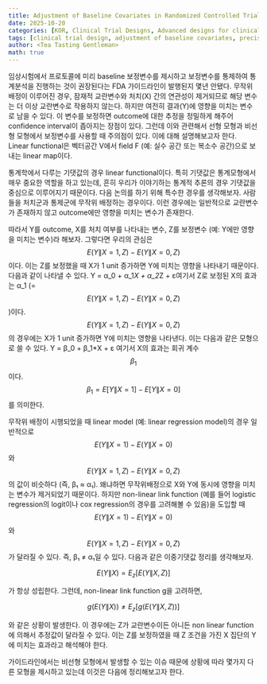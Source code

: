 ```yaml
---
title: Adjustment of Baseline Covariates in Randomized Controlled Trial
date: 2025-10-20
categories: [KOR, Clinical Trial Designs, Advanced designs for clinical trial]
tags: [clinical trial design, adjustment of baseline covariates, precision, confounder]   # lower case 
author: <Tea Tasting Gentleman>
math: true
--- 
```

임상시험에서 프로토콜에 미리 baseline 보정변수를 제시하고 보정변수를 통제하여 통계분석을 진행하는 것이 권장된다는 FDA 가이드라인이 발행된지 몇년 안됐다. 무작위배정이 이루어진 경우, 잠재적 교란변수와 처치(X) 간의 연관성이 제거되므로 해당 변수는 더 이상 교란변수로 작용하지 않는다. 하지만 여전히 결과(Y)에 영향을 미치는 변수로 남을 수 있다. 이 변수를 보정하면 outcome에 대한 추정을 정밀하게 해주어 confidence interval이 좁아지는 장점이 있다. 그런데 이와 관련해서 선형 모형과 비선형 모형에서 보정변수를 사용할 때 주의점이 있다. 이에 대해 설명해보고자 한다.
Linear functional은 벡터공간 V에서 field F (예: 실수 공간 또는 복소수 공간)으로 보내는 linear map이다. 

통계학에서 다루는 기댓값의 경우 linear functional이다. 특히 기댓값은 통계모형에서 매우 중요한 역할을 하고 있는데, 흔히 우리가 이야기하는 통계적 추론의 경우 기댓값을 중심으로 이루어지기 때문이다. 다음 논의를 하기 위해 특수한 경우를 생각해보자. 사람들을 처치군과 통제군에 무작위 배정하는 경우이다. 이런 경우에는 일반적으로 교란변수가 존재하지 않고 outcome에만 영향을 미치는 변수가 존재한다.

따라서 Y를 outcome, X를 처치 여부를 나타내는 변수, Z를 보정변수 (예: Y에만 영향을 미치는 변수)라 해보자. 그렇다면 우리의 관심은 $$E(Y\|X=1,Z)-E(Y\|X=0,Z)$$이다. 이는 Z를 보정했을 때 X가 1 unit 증가하면 Y에 미치는 영향을 나타내기 때문이다. 다음과 같이 나타낼 수 있다. 
Y = α_0 + α_1*X + α_2*Z + ε
​여기서 Z로 보정된 X의 효과는 α_1 (=$$E(Y\|X=1,Z)-E(Y\|X=0,Z)$$)이다.
$$E(Y\|X=1,Z)-E(Y\|X=0,Z)$$의 경우에는 X가 1 unit 증가하면 Y에 미치는 영향을 나타낸다. 이는 다음과 같은 모형으로 쓸 수 있다.
Y = β_0 + β_1*X + ε
​여기서 X의 효과는 회귀 계수 $$β_1$$이다. $$β_1 = E[Y\|X=1] - E[Y\|X=0]$$를 의미한다.

무작위 배정이 시행되었을 때 linear model (예: linear regression model)의 경우 일반적으로 $$E(Y\|X=1)-E(Y\|X=0)$$와 $$E(Y\|X=1,Z)-E(Y\|X=0,Z)$$의 값이 비슷하다 (즉, β₁ ≈ α₁). 왜냐하면 무작위배정으로 X와 Y에 동시에 영향을 미치는 변수가 제거되었기 때문이다. 하지만 non-linear link function (예를 들어 logistic regression의 logit이나 cox regression의 경우를 고려해볼 수 있음)을 도입할 때 $$E(Y\|X=1)-E(Y\|X=0)$$와 $$E(Y\|X=1,Z)-E(Y\|X=0,Z)$$가 달라질 수 있다. 즉, β₁ ≠ α₁일 수 있다.
다음과 같은 이중기댓값 정리를 생각해보자.

$$E(Y\|X) = E_z[E(Y\|X,Z)]$$

가 항상 성립한다. 그런데, non-linear link function g을 고려하면,

$$g(E(Y\|X)) ≠  E_z[g(E(Y\|X,Z))]$$

와 같은 상황이 발생한다. 이 경우에는 Z가 교란변수이든 아니든 non linear function에 의해서 추정값이 달라질 수 있다. 이는 Z를 보정하였을 때 Z 조건을 가진 X 집단의 Y에 미치는 효과라고 해석해야 한다.

가이드라인에서는 비선형 모형에서 발생할 수 있는 이슈 때문에 상황에 따라 몇가지 다른 모형을 제시하고 있는데 이것은 다음에 정리해보고자 한다.







  